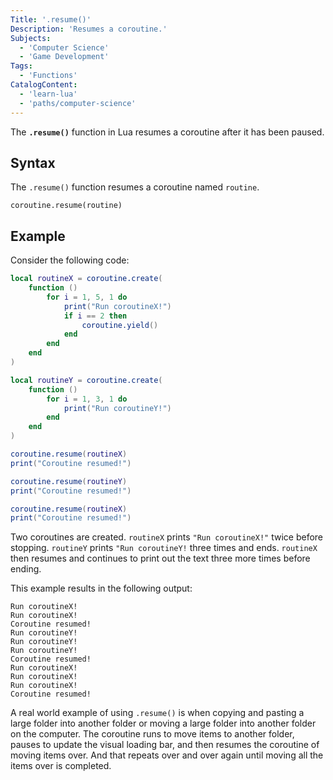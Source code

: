 ```yaml
---
Title: '.resume()'
Description: 'Resumes a coroutine.'
Subjects:
  - 'Computer Science'
  - 'Game Development'
Tags:
  - 'Functions'
CatalogContent:
  - 'learn-lua'
  - 'paths/computer-science'
---
```


The **`.resume()`** function in Lua resumes a coroutine after it has been paused.

## Syntax

The `.resume()` function resumes a coroutine named `routine`.

```pseudo
coroutine.resume(routine)
```

## Example

Consider the following code:

```lua
local routineX = coroutine.create(
    function ()
        for i = 1, 5, 1 do
            print("Run coroutineX!")
            if i == 2 then 
                coroutine.yield() 
            end
        end
    end
)

local routineY = coroutine.create(
    function () 
        for i = 1, 3, 1 do
            print("Run coroutineY!")
        end
    end
)

coroutine.resume(routineX)
print("Coroutine resumed!")

coroutine.resume(routineY)
print("Coroutine resumed!")

coroutine.resume(routineX)
print("Coroutine resumed!")
```

Two coroutines are created. `routineX` prints `"Run coroutineX!"` twice before stopping. `routineY` prints `"Run coroutineY!` three times and ends. `routineX` then resumes and continues to print out the text three more times before ending.


This example results in the following output:

```shell
Run coroutineX!
Run coroutineX!
Coroutine resumed!
Run coroutineY!
Run coroutineY!
Run coroutineY!
Coroutine resumed!
Run coroutineX!
Run coroutineX!
Run coroutineX!
Coroutine resumed!
```

A real world example of using `.resume()` is when copying and pasting a large folder into another folder or moving a large folder into another folder on the computer. The coroutine runs to move items to another folder, pauses to update the visual loading bar, and then resumes the coroutine of moving items over. And that repeats over and over again until moving all the items over is completed.
